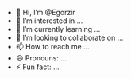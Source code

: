 - 👋 Hi, I’m @Egorzir
- 👀 I’m interested in ...
- 🌱 I’m currently learning ...
- 💞️ I’m looking to collaborate on ...
- 📫 How to reach me ...
- 😄 Pronouns: ...
- ⚡ Fun fact: ...

<!---
Egorzir/Egorzir is a ✨ special ✨ repository because its `README.md` (this file) appears on your GitHub profile.
You can click the Preview link to take a look at your changes.
--->
